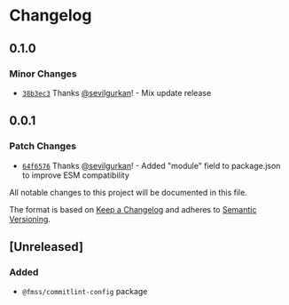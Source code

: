 # Changelog

## 0.1.0

### Minor Changes

- [`38b3ec3`](https://github.com/sevilgurkan/dev-tools/commit/38b3ec3e98cba8ae676c7a681ec8e26cd54b3856) Thanks [@sevilgurkan](https://github.com/sevilgurkan)! - Mix update release

## 0.0.1

### Patch Changes

- [`64f6576`](https://github.com/sevilgurkan/dev-tools/commit/64f6576b3d56d3f0d9b363c92831d2e41d2bea76) Thanks [@sevilgurkan](https://github.com/sevilgurkan)! - Added "module" field to package.json to improve ESM compatibility

All notable changes to this project will be documented in this file.

The format is based on [Keep a Changelog](http://keepachangelog.com/en/1.0.0/)
and adheres to [Semantic Versioning](http://semver.org/spec/v2.0.0.html).

## [Unreleased]

### Added

- `@fmss/commitlint-config` package
